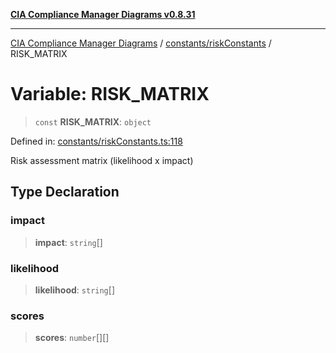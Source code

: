[**CIA Compliance Manager Diagrams v0.8.31**](../../../README.md)

***

[CIA Compliance Manager Diagrams](../../../modules.md) / [constants/riskConstants](../README.md) / RISK\_MATRIX

# Variable: RISK\_MATRIX

> `const` **RISK\_MATRIX**: `object`

Defined in: [constants/riskConstants.ts:118](https://github.com/Hack23/cia-compliance-manager/blob/85c025371255f412469ec0119911b7cb143a6212/src/constants/riskConstants.ts#L118)

Risk assessment matrix (likelihood x impact)

## Type Declaration

### impact

> **impact**: `string`[]

### likelihood

> **likelihood**: `string`[]

### scores

> **scores**: `number`[][]
